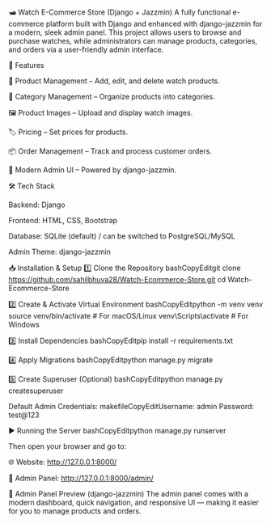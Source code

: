🛥 Watch E-Commerce Store (Django + Jazzmin)
A fully functional e-commerce platform built with Django and enhanced with django-jazzmin for a modern, sleek admin panel.
This project allows users to browse and purchase watches, while administrators can manage products, categories, and orders via a user-friendly admin interface.

📌 Features


🛒 Product Management – Add, edit, and delete watch products.


📂 Category Management – Organize products into categories.


🖼 Product Images – Upload and display watch images.


🏷 Pricing – Set prices for products.


📦 Order Management – Track and process customer orders.


🎨 Modern Admin UI – Powered by django-jazzmin.



🛠 Tech Stack


Backend: Django


Frontend: HTML, CSS, Bootstrap


Database: SQLite (default) / can be switched to PostgreSQL/MySQL


Admin Theme: django-jazzmin



📥 Installation & Setup
1️⃣ Clone the Repository
bashCopyEditgit clone https://github.com/sahilbhuva28/Watch-Ecommerce-Store.git
cd Watch-Ecommerce-Store

2️⃣ Create & Activate Virtual Environment
bashCopyEditpython -m venv venv
source venv/bin/activate  # For macOS/Linux
venv\Scripts\activate     # For Windows

3️⃣ Install Dependencies
bashCopyEditpip install -r requirements.txt

4️⃣ Apply Migrations
bashCopyEditpython manage.py migrate

5️⃣ Create Superuser (Optional)
bashCopyEditpython manage.py createsuperuser

Default Admin Credentials:
makefileCopyEditUsername: admin
Password: test@123


▶ Running the Server
bashCopyEditpython manage.py runserver

Then open your browser and go to:


🌐 Website: http://127.0.0.1:8000/


🔑 Admin Panel: http://127.0.0.1:8000/admin/



📸 Admin Panel Preview (django-jazzmin)
The admin panel comes with a modern dashboard, quick navigation, and responsive UI — making it easier for you to manage products and orders.
